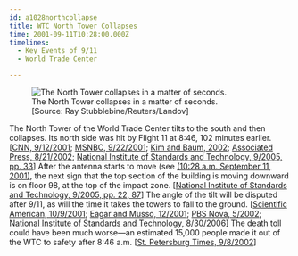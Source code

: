 ```yaml
---
id: a1028northcollapse
title: WTC North Tower Collapses
time: 2001-09-11T10:28:00.000Z
timelines:
  - Key Events of 9/11
  - World Trade Center

---
```


<figure class="image">
  <img alt="The North Tower collapses in a matter of seconds." src="//i2.wp.com/cdn.historycommons.org/images/events/350_northtower_collapse2050081722-9460.jpg" />
  <figcaption>The North Tower collapses in a matter of seconds.<br>[Source: Ray Stubblebine/Reuters/Landov]</figcaption>
</figure>

The North Tower of the World Trade Center tilts to the south and then collapses. Its north side was hit by Flight 11 at 8:46, 102 minutes earlier. [[CNN, 9/12/2001][1]; [MSNBC, 9/22/2001][2]; [Kim and Baum, 2002][3]; [Associated Press, 8/21/2002][4]; [National Institute of Standards and Technology, 9/2005, pp. 33][11]] After the antenna starts to move (see [(10:28 a.m. September 11, 2001)][12], the next sign that the top section of the building is moving downward is on floor 98, at the top of the impact zone. [[National Institute of Standards and Technology, 9/2005, pp. 22, 87][5]] The angle of the tilt will be disputed after 9/11, as will the time it takes the towers to fall to the ground. [[Scientific American, 10/9/2001][6]; [Eagar and Musso, 12/2001][7]; [PBS Nova, 5/2002][8]; [National Institute of Standards and Technology, 8/30/2006][9]] The death toll could have been much worse—an estimated 15,000 people made it out of the WTC to safety after 8:46 a.m. [[St. Petersburg Times, 9/8/2002][10]]

[1]: http://www.cnn.com/2001/US/09/11/chronology.attack/
[2]: https://911research.wtc7.net/cache/planes/msnbc092201_eventsof911.html
[3]: https://web.archive.org/web/20030320090510/http://www.mgs.md.gov/esic/publications/download/911pentagon.pdf
[4]: https://web.archive.org/web/20021002112814/http://www.gomemphis.com/mca/america_at_war/article/0,1426,MCA_945_1340414,00.html
[5]: https://ws680.nist.gov/publication/get_pdf.cfm?pub_id=909017
[6]: https://web.archive.org/web/20071026084122/http://www.sciam.com/print_version.cfm?articleID=000B7FEB-A88C-1C75-9B81809EC588EF21
[7]: https://www.tms.org/pubs/journals/JOM/0112/Eagar/Eagar-0112.html
[8]: https://web.archive.org/web/20021020185626/http://www.pbs.org/wgbh/nova/wtc/dyk.html
[9]: https://web.archive.org/web/20060901070319/http://wtc.nist.gov/pubs/factsheets/faqs_8_2006.htm
[10]: https://web.archive.org/web/20020910122627/http://www.sptimes.com/2002/09/08/911/911__45_Questions.shtml
[11]: https://ws680.nist.gov/publication/get_pdf.cfm?pub_id=909017
[12]: /timeline/#a1028antenna
